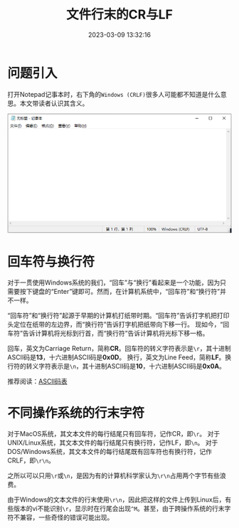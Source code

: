﻿---
title: 文件行末的CR与LF
date: 2023-03-09 13:32:16
summary: 本文分享文件行末的CR与LF的含义。
tags:
- 程序设计
categories:
- 程序设计
---

# 问题引入

打开Notepad记事本时，右下角的`Windows (CRLF)`很多人可能都不知道是什么意思。本文带读者认识其含义。

![](../../../images/软件工程/程序设计/文件行末的CR与LF/1.png)

# 回车符与换行符

对于一贯使用Windows系统的我们，“回车”与“换行”看起来是一个功能，因为只需要按下键盘的“Enter”键即可。然而，在计算机系统中，“回车符”和“换行符”并不一样。

“回车符”和“换行符”起源于早期的计算机打纸带时期。“回车符”告诉打字机把打印头定位在纸带的左边界，而“换行符”告诉打字机把纸带向下移一行。
现如今，“回车符”告诉计算机将光标到行首，而“换行符”告诉计算机将光标下移一格。

回车，英文为Carriage Return，简称**CR**。回车符的转义字符表示是`\r`，其十进制ASCII码是**13**，十六进制ASCII码是**0x0D**。
换行，英文为Line Feed，简称**LF**。换行符的转义字符表示是`\n`，其十进制ASCII码是**10**，十六进制ASCII码是**0x0A**。

推荐阅读：[ASCII码表](https://blankspace.blog.csdn.net/article/details/102652402)

# 不同操作系统的行末字符

对于MacOS系统，其文本文件的每行结尾只有回车符，记作CR，即`\r`。
对于UNIX/Linux系统，其文本文件的每行结尾只有换行符，记作LF，即`\n`。
对于DOS/Windows系统，其文本文件的每行结尾既有回车符也有换行符，记作CRLF，即`\r\n`。

之所以可以只用`\r`或`\n`，是因为有的计算机科学家认为`\r\n`占用两个字节有些浪费。

由于Windows的文本文件的行末使用`\r\n`，因此把这样的文件上传到Linux后，有些版本的vi不能识别`\r`，显示时在行尾会出现`^M`。甚至，由于跨操作系统的行末字符不兼容，一些奇怪的错误可能出现。

